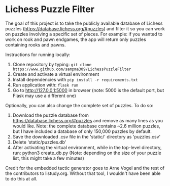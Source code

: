 # Lichess Puzzle Filter

The goal of this project is to take the publicly available database of Lichess puzzles (https://database.lichess.org/#puzzles) and filter it so you can work on puzzles involving a specific set of pieces. For example: if you wanted to work on rook and pawn endgames, the app will return only puzzles containing rooks and pawns.

Instructions for running locally:

1. Clone repository by typing: ```git clone https://www.github.com/sampma309/LichessPuzzleFilter```
2. Create and activate a virtual environment
3. Install dependencies with ```pip install -r requirements.txt```
4. Run application with: ```flask run```
5. Go to http://127.0.0.1:5000 in browser (note: 5000 is the default port, but Flask may use a different one)

Optionally, you can also change the complete set of puzzles. To do so:
1. Download the puzzle database from https://database.lichess.org/#puzzles and remove as many lines as you would like. Note: the complete database contains ~2.6 million puzzles, but I have included a database of only 150,000 puzzles by default.
2. Save the downloaded .csv file in the 'static/' directory as 'puzzles.csv'
3. Delete 'static/puzzles.db'
4. After activating the virtual environment, while in the top-level directory, run: python3 create_db.py (Note: depending on the size of your puzzle list, this might take a few minutes)


Credit for the embedded tactic generator goes to Arne Vogel and the rest of the contributors to listudy.org. Without that tool, I wouldn't have been able to do this at all.
